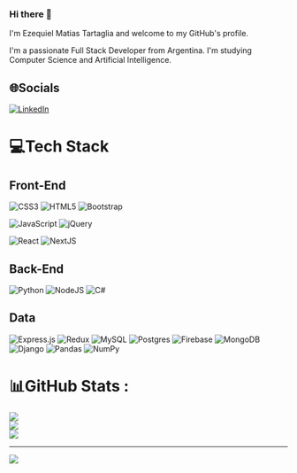 ### Hi there 👋

I'm Ezequiel Matias Tartaglia and welcome to my GitHub's profile.

I'm a passionate Full Stack Developer from Argentina. I'm studying Computer Science and Artificial Intelligence.


## 🌐Socials
[![LinkedIn](https://img.shields.io/badge/LinkedIn-%230077B5.svg?logo=linkedin&logoColor=white)]([https://linkedin.com/in/romina-paola-cattaneo-9757b345](https://www.linkedin.com/in/ezequieltartaglia/)) 

# 💻Tech Stack

## Front-End

![CSS3](https://img.shields.io/badge/css3-%231572B6.svg?style=for-the-badge&logo=css3&logoColor=white) ![HTML5](https://img.shields.io/badge/html5-%23E34F26.svg?style=for-the-badge&logo=html5&logoColor=white) ![Bootstrap](https://img.shields.io/badge/bootstrap-%23563D7C.svg?style=for-the-badge&logo=bootstrap&logoColor=white) 

![JavaScript](https://img.shields.io/badge/javascript-%23323330.svg?style=for-the-badge&logo=javascript&logoColor=%23F7DF1E) ![jQuery](https://img.shields.io/badge/jquery-%230769AD.svg?style=for-the-badge&logo=jquery&logoColor=white) 

![React](https://img.shields.io/badge/react-%2320232a.svg?style=for-the-badge&logo=react&logoColor=%2361DAFB) ![NextJS](https://img.shields.io/badge/Next.js-%2320232a.svg?style=for-the-badge&logo=Next.js&logoColor=white)

## Back-End

![Python](https://img.shields.io/badge/python-3670A0?style=for-the-badge&logo=python&logoColor=ffdd54) ![NodeJS](https://img.shields.io/badge/node.js-6DA55F?style=for-the-badge&logo=node.js&logoColor=white) ![C#](https://img.shields.io/badge/C#-6DA55F?style=for-the-badge&logo=C#&logoColor=white)

## Data
 ![Express.js](https://img.shields.io/badge/express.js-%23404d59.svg?style=for-the-badge&logo=express&logoColor=%2361DAFB) ![Redux](https://img.shields.io/badge/redux-%23593d88.svg?style=for-the-badge&logo=redux&logoColor=white) ![MySQL](https://img.shields.io/badge/mysql-%2300f.svg?style=for-the-badge&logo=mysql&logoColor=white) ![Postgres](https://img.shields.io/badge/postgres-%23316192.svg?style=for-the-badge&logo=postgresql&logoColor=white) ![Firebase](https://img.shields.io/badge/Firebase-039BE5?style=for-the-badge&logo=Firebase&logoColor=white) ![MongoDB](https://img.shields.io/badge/MongoDB-%234ea94b.svg?style=for-the-badge&logo=mongodb&logoColor=white)
 ![Django](https://img.shields.io/badge/django-%23092E20.svg?style=for-the-badge&logo=django&logoColor=white) ![Pandas](https://img.shields.io/badge/pandas-%23150458.svg?style=for-the-badge&logo=pandas&logoColor=white) ![NumPy](https://img.shields.io/badge/numpy-%23013243.svg?style=for-the-badge&logo=numpy&logoColor=white)

# 📊GitHub Stats :
![](https://github-readme-stats.vercel.app/api?username=EzequielTartaglia&theme=radical&hide_border=true&include_all_commits=true&count_private=true&show_icons=true)<br/>
![](https://github-readme-streak-stats.herokuapp.com/?user=EzequielTartaglia&theme=radical&hide_border=false)<br/>
![](https://github-readme-stats.vercel.app/api/top-langs/?username=EzequielTartaglia&theme=radical&hide_border=false&include_all_commits=true&count_private=true&layout=compact)

---
[![](https://visitcount.itsvg.in/api?id=EzequielTartaglia&icon=0&color=0)](https://visitcount.itsvg.in)
